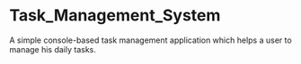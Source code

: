 # Task_Management_System
A simple console-based task management application which helps a user to manage his daily tasks.

